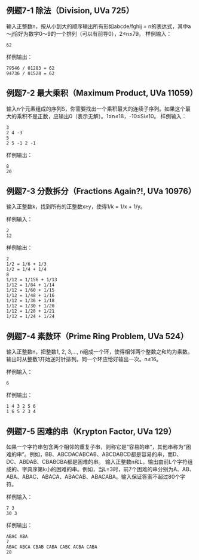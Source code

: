 ## 例题7-1 除法（Division, UVa 725） 

输入正整数n，按从小到大的顺序输出所有形如abcde/fghij = n的表达式，其中a～j恰好为数字0～9的一个排列（可以有前导0），2≤n≤79。 
样例输入： 
```
62
```
样例输出：
```
79546 / 01283 = 62 
94736 / 01528 = 62
```

## 例题7-2 最大乘积（Maximum Product, UVa 11059） 

输入n个元素组成的序列S，你需要找出一个乘积最大的连续子序列。如果这个最大的乘积不是正数，应输出0（表示无解）。1≤n≤18，-10≤Si≤10。 
样例输入： 
```
3
2 4 -3
5
2 5 -1 2 -1
```
样例输出：
```
8
20
```

## 例题7-3 分数拆分（Fractions Again?!, UVa 10976） 

输入正整数k，找到所有的正整数x≥y，使得1/k = 1/x + 1/y。

样例输入：
```
2
12
```
样例输出：
```
2
1/2 = 1/6 + 1/3
1/2 = 1/4 + 1/4
8
1/12 = 1/156 + 1/13
1/12 = 1/84 + 1/14
1/12 = 1/60 + 1/15
1/12 = 1/48 + 1/16
1/12 = 1/36 + 1/18
1/12 = 1/30 + 1/20
1/12 = 1/28 + 1/21
1/12 = 1/24 + 1/24
```

## 例题7-4 素数环（Prime Ring Problem, UVa 524） 

输入正整数n，把整数1, 2, 3,…, n组成一个环，使得相邻两个整数之和均为素数。输出时从整数1开始逆时针排列。同一个环应恰好输出一次。n≤16。 

样例输入： 
```
6
```
样例输出：
```
1 4 3 2 5 6
1 6 5 2 3 4
```

## 例题7-5 困难的串（Krypton Factor, UVa 129） 

如果一个字符串包含两个相邻的重复子串，则称它是“容易的串”，其他串称为“困难的串”。例如，BB、ABCDACABCAB、ABCDABCD都是容易的串，而D、DC、ABDAB、CBABCBA都是困难的串。 输入正整数n和L，输出由前L个字符组成的、字典序第k小的困难的串。例如，当L=3时，前7个困难的串分别为A、AB、ABA、ABAC、ABACA、ABACAB、ABACABA。输入保证答案不超过80个字符。 

样例输入： 
```
7 3
30 3
```
样例输出：
```
ABAC ABA
7
ABAC ABCA CBAB CABA CABC ACBA CABA
28
```
